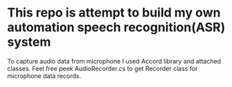 # This repo is attempt to build my own automation speech recognition(ASR) system

To capture audio data from microphone I used Accord library and attached  classes.
Feel free peek AudioRecorder.cs to get Recorder class for microphone data records.